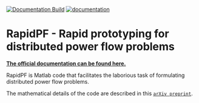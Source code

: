 [![Documentation Build](https://github.com/KIT-IAI/rapidPF/workflows/github-pages/badge.svg)](https://github.com/KIT-IAI/rapidPF/actions?query=workflow%3Agithub-pages)
[![documentation](https://img.shields.io/badge/docs-stable-blue)](https://kit-iai.github.io/rapidPF/)


# RapidPF - Rapid prototyping for distributed power flow problems

[__The official documentation can be found here.__](https://kit-iai.github.io/rapidPF/)

RapidPF is Matlab code that facilitates the laborious task of formulating distributed power flow problems.

The mathematical details of the code are described in this [`arXiv preprint`](https://arxiv.org/abs/2011.10322).
